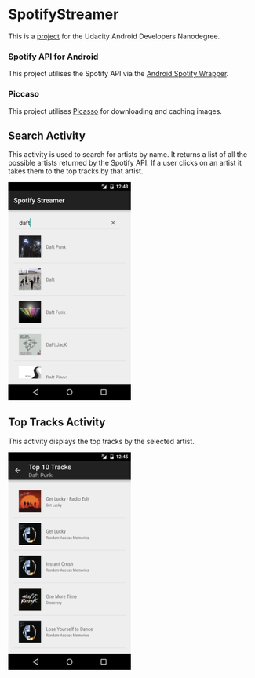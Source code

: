 # SpotifyStreamer
This is a [project](https://docs.google.com/document/u/1/d/1v4Kv5lSd8-4cs0BW6F24ccA3c1-KDQZG3EV49CUHQys/pub?embedded=true#h.uckrb0yv2r11) for the Udacity Android Developers Nanodegree. 

### Spotify API for Android
This project utilises the Spotify API via the [Android Spotify Wrapper](https://github.com/kaaes/spotify-web-api-android).

### Piccaso 
This project utilises [Picasso](https://github.com/square/picasso) for downloading and caching images.

## Search Activity
This activity is used to search for artists by name. It returns a list of all the possible artists returned by the Spotify API. If a user clicks on an artist it takes them to the top tracks by that artist.

<img src=/images/searchActivityFragment.png width=250  />

## Top Tracks Activity
This activity displays the top tracks by the selected artist.

<img src=/images/topTracksActivityFragment.png width=250  />
